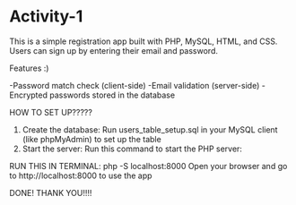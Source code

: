 # Activity-1

This is a simple registration app built with PHP, MySQL, HTML, and CSS. Users can sign up by entering their email and password.

Features :)

-Password match check (client-side)
-Email validation (server-side)
-Encrypted passwords stored in the database

HOW TO SET UP?????

1. Create the database: Run users_table_setup.sql in your MySQL client (like phpMyAdmin) to set up the table
2. Start the server: Run this command to start the PHP server:

RUN THIS IN TERMINAL:  php -S localhost:8000
Open your browser and go to http://localhost:8000 to use the app


DONE! THANK YOU!!!!

